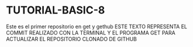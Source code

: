 # TUTORIAL-BASIC-8
Este es el primer repositorio en get y gethub 
ESTE TEXTO REPRESENTA EL COMMIT REALIZADO CON LA TERMINAL Y EL PROGRAMA GET PARA ACTUALIZAR EL REPOSITORIO CLONADO DE GITHUB
